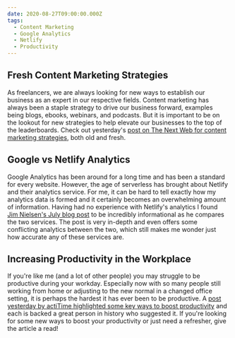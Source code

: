 ```yaml
---
date: 2020-08-27T09:00:00.000Z
tags:
  - Content Marketing
  - Google Analytics
  - Netlify
  - Productivity
---
```


## Fresh Content Marketing Strategies

As freelancers, we are always looking for new ways to establish our business as an expert in our respective fields. Content marketing has always been a staple strategy to drive our business forward, examples being blogs, ebooks, webinars, and podcasts. But it is important to be on the lookout for new strategies to help elevate our businesses to the top of the leaderboards. Check out yesterday's [post on The Next Web for content marketing strategies](https://thenextweb.com/growth-quarters/2020/08/26/7-fresh-content-marketing-strategies-you-havent-tried-plus-8-classic-ones-syndication/), both old and fresh.

## Google vs Netlify Analytics

Google Analytics has been around for a long time and has been a standard for every website. However, the age of serverless has brought about Netlify and their analytics service. For me, it can be hard to tell exactly how my analytics data is formed and it certainly becomes an overwhelming amount of information. Having had no experience with Netlify's analytics I found [Jim Nielsen's July blog post](https://blog.jim-nielsen.com/2020/google-vs-netlify-analytics/) to be incredibly informational as he compares the two services. The post is very in-depth and even offers some conflicting analytics between the two, which still makes me wonder just how accurate any of these services are.

## Increasing Productivity in the Workplace

If you're like me (and a lot of other people) you may struggle to be productive during your workday. Especially now with so many people still working from home or adjusting to the new normal in a changed office setting, it is perhaps the hardest it has ever been to be productive. A [post yesterday by actiTime highlighted some key ways to boost productivity](https://www.actitime.com/productivity/increase-productivity-in-the-workplace/) and each is backed a great person in history who suggested it. If you're looking for some new ways to boost your productivity or just need a refresher, give the article a read!
